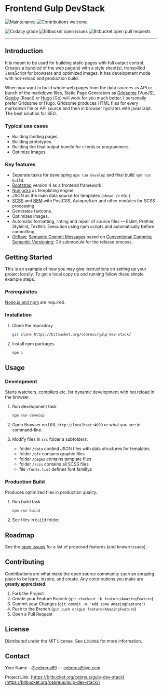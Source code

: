 # Frontend Gulp DevStack

![Maintenance](https://img.shields.io/maintenance/yes/2022)
![Contributions welcome](https://img.shields.io/badge/contributions-welcome-green.svg)

![Codacy grade](https://img.shields.io/codacy/grade/4c460cbeb0894666ba35c3c9971a91bb)
![Bitbucket open issues](https://img.shields.io/bitbucket/issues/cebreus/gulp-dev-stack)
![Bitbucket open pull requests](https://img.shields.io/bitbucket/pr/cebreus/gulp-dev-stack)

* * *

<!--
## Table of Contents

-   [Key features](#key-features)
-   [Getting Started](#getting-started)
    -   [Prerequisites](#prerequisites)
    -   [Installation](#installation)
-   [Usage](#usage)
    -   [Development](#development)
    -   [Production Build](#production-build)
-   [Roadmap](#roadmap)
-   [Contributing](#contributing)
-   [License](#license)
-   [Contact](#contact)
-->

## Introduction

It is meant to be used for building static pages with full output control. Creates a bundled of the web page(s) with a style sheet(s), transpilled JavaScript for browsers and optimized images. It has development mode with hot-reload and production build.

When you want to build whole web pages from the data sources as API or bunch of the markdown files, Static Page Generators as [Gridsome](https://gridsome.org/) (VueJS), [Gatsby](https://www.gatsbyjs.org/) (React) or [Hugo](https://gohugo.io/) (Go) will work for you much better. I personally prefer Gridsome or Hugo. Gridsome produces HTML files for every markdown file or API source and then in browser hydrates with javascript. The best solution for SEO.

### Typical use cases

-   Building landing pages.
-   Building prototypes.
-   Building the final output bundle for clients or programmers.
-   Optimize images.

### Key features

-   Separate tasks for developing `npm run develop` and final build `npm run build`.
-   [Bootstrap](https://getbootstrap.com/) version 4 as a frontend framework.
-   [Nunjucks](https://mozilla.github.io/nunjucks/) as templating engine.
-   JSON as the main data source for templates (`<head />` etc.).
-   [SCSS](https://sass-lang.com/) and [BEM](https://en.bem.info/) with PostCSS, Autoprefixer and other modules for SCSS processing.
-   Generates favicons.
-   Optimizes images.
-   Automatic formatting, linting and repair of source files — Eslint, Prettier, Stylelint, Textlint. Execution using npm scripts and automatically before committing.
-   [Gitflow](https://www.atlassian.com/git/tutorials/comparing-workflows/gitflow-workflow); [Semantic Commit Messages](https://seesparkbox.com/foundry/semantic_commit_messages) based on [Conventional Commits](https://www.conventionalcommits.org/); [Semantic Versioning](https://semver.org/); Git submodule for the release process.

## Getting Started

This is an example of how you may give instructions on setting up your project locally. To get a local copy up and running follow these simple example steps.

### Prerequisites

[Node.js and npm](https://nodejs.org/en/) are required.

### Installation

1.  Clone the repository

    ```bash
    git clone https://bitbucket.org/cebreus/gulp-dev-stack/
    ```

2.  Install npm packages

    ```bash
    npm i
    ```

## Usage

### Development

Starts watchers, compilers etc. for dynamic development with hot reload in the browser.

1.  Run development task

    ```bash
    npm run develop
    ```

2.  Open Browser on URL `http://localhost:4000` or what you see in command-line.

3.  Modify files in `src` folder a subfolders:

    -   folder `/data` contind JSON files with data structures for templates
    -   folder `/gfx` contains graphic files
    -   folder `/pages` contains template files
    -   folder `/scss` contains all SCSS files
    -   file `/fonts.list` defines font famillys

### Production Build

Produces optimized files in production quality.

1.  Run build task

    ```bash
    npm run build
    ```

2.  See files in `build` folder.

## Roadmap

See the [open issues](https://bitbucket.org/socialauth/login/atlassianid/?next=%2Fcebreus%2Fgulp-dev-stack%2Fissues%3Fstatus%3Dnew%26status%3Dopen) for a list of proposed features (and known issues).

## Contributing

Contributions are what make the open source community such an amazing place to be learn, inspire, and create. Any contributions you make are **greatly appreciated**.

1.  Fork the Project
2.  Create your Feature Branch (`git checkout -b feature/AmazingFeature`)
3.  Commit your Changes (`git commit -m 'Add some AmazingFeature'`)
4.  Push to the Branch (`git push origin feature/AmazingFeature`)
5.  Open a Pull Request

## License

Distributed under the MIT License. See `LICENSE` for more information.

## Contact

Your Name - [@cebreus69](https://twitter.com/cebreus69) — cebreus@live.com

Project Link: [https://bitbucket.org/cebreus/gulp-dev-stack](https://bitbucket.org/cebreus/gulp-dev-stack/)
